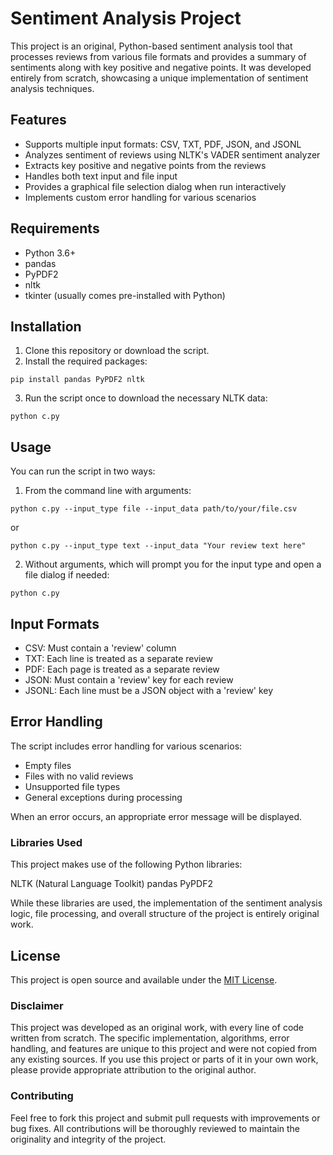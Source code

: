# Sentiment Analysis Project

This project is an original, Python-based sentiment analysis tool that processes reviews from various file formats and provides a summary of sentiments along with key positive and negative points. It was developed entirely from scratch, showcasing a unique implementation of sentiment analysis techniques.

## Features

- Supports multiple input formats: CSV, TXT, PDF, JSON, and JSONL
- Analyzes sentiment of reviews using NLTK's VADER sentiment analyzer
- Extracts key positive and negative points from the reviews
- Handles both text input and file input
- Provides a graphical file selection dialog when run interactively
- Implements custom error handling for various scenarios

## Requirements

- Python 3.6+
- pandas
- PyPDF2
- nltk
- tkinter (usually comes pre-installed with Python)

## Installation

1. Clone this repository or download the script.
2. Install the required packages:

```
pip install pandas PyPDF2 nltk
```

3. Run the script once to download the necessary NLTK data:

```
python c.py
```

## Usage

You can run the script in two ways:

1. From the command line with arguments:

```
python c.py --input_type file --input_data path/to/your/file.csv
```

or

```
python c.py --input_type text --input_data "Your review text here"
```

2. Without arguments, which will prompt you for the input type and open a file dialog if needed:

```
python c.py
```

## Input Formats

- CSV: Must contain a 'review' column
- TXT: Each line is treated as a separate review
- PDF: Each page is treated as a separate review
- JSON: Must contain a 'review' key for each review
- JSONL: Each line must be a JSON object with a 'review' key

## Error Handling

The script includes error handling for various scenarios:

- Empty files
- Files with no valid reviews
- Unsupported file types
- General exceptions during processing

When an error occurs, an appropriate error message will be displayed.

### Libraries Used
This project makes use of the following Python libraries:

NLTK (Natural Language Toolkit)
pandas
PyPDF2

While these libraries are used, the implementation of the sentiment analysis logic, file processing, and overall structure of the project is entirely original work.

## License

This project is open source and available under the [MIT License](LICENSE).

### Disclaimer
This project was developed as an original work, with every line of code written from scratch. The specific implementation, algorithms, error handling, and features are unique to this project and were not copied from any existing sources. If you use this project or parts of it in your own work, please provide appropriate attribution to the original author.

### Contributing
Feel free to fork this project and submit pull requests with improvements or bug fixes. All contributions will be thoroughly reviewed to maintain the originality and integrity of the project.
